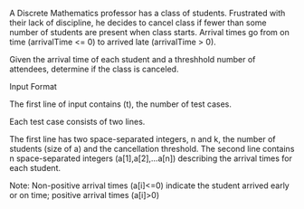 A Discrete Mathematics professor has a class of students. Frustrated with their lack of discipline, he decides to cancel class if fewer than some number of students are present when class starts. Arrival times go from on time (arrivalTime <= 0) to arrived late (arrivalTime > 0).

Given the arrival time of each student and a threshhold number of attendees, determine if the class is canceled.

Input Format

The first line of input contains (t), the number of test cases.

Each test case consists of two lines.

The first line has two space-separated integers, n and k, the number of students (size of a) and the cancellation threshold.
The second line contains n space-separated integers (a[1],a[2],...a[n]) describing the arrival times for each student.

Note: Non-positive arrival times (a[i]<=0) indicate the student arrived early or on time; positive arrival times (a[i]>0)
